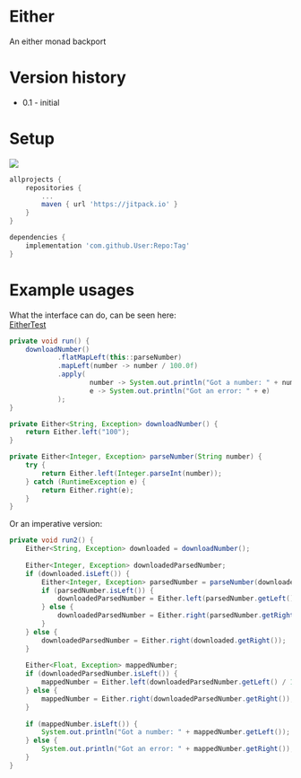 # Either
An either monad backport

# Version history
* 0.1 - initial

# Setup
[![](https://jitpack.io/v/ts14ic/Either.svg)](https://jitpack.io/#ts14ic/Either)

```gradle
allprojects {
	repositories {
		...
		maven { url 'https://jitpack.io' }
	}
}
```

```gradle
dependencies {
	implementation 'com.github.User:Repo:Tag'
}
```

# Example usages
What the interface can do, can be seen here:  
[EitherTest](https://github.com/ts14ic/Either/blob/master/src/test/java/md/ts14ic/either/EitherTest.java)

```java
private void run() {
    downloadNumber()
            .flatMapLeft(this::parseNumber)
            .mapLeft(number -> number / 100.0f)
            .apply(
                    number -> System.out.println("Got a number: " + number),
                    e -> System.out.println("Got an error: " + e)
            );
}

private Either<String, Exception> downloadNumber() {
    return Either.left("100");
}

private Either<Integer, Exception> parseNumber(String number) {
    try {
        return Either.left(Integer.parseInt(number));
    } catch (RuntimeException e) {
        return Either.right(e);
    }
}
```

Or an imperative version:  
```java
private void run2() {
    Either<String, Exception> downloaded = downloadNumber();
    
    Either<Integer, Exception> downloadedParsedNumber;
    if (downloaded.isLeft()) {
        Either<Integer, Exception> parsedNumber = parseNumber(downloaded.getLeft());
        if (parsedNumber.isLeft()) {
            downloadedParsedNumber = Either.left(parsedNumber.getLeft());
        } else {
            downloadedParsedNumber = Either.right(parsedNumber.getRight());
        }
    } else {
        downloadedParsedNumber = Either.right(downloaded.getRight());
    }
    
    Either<Float, Exception> mappedNumber;
    if (downloadedParsedNumber.isLeft()) {
        mappedNumber = Either.left(downloadedParsedNumber.getLeft() / 100.0f);
    } else {
        mappedNumber = Either.right(downloadedParsedNumber.getRight());
    }
    
    if (mappedNumber.isLeft()) {
        System.out.println("Got a number: " + mappedNumber.getLeft());
    } else {
        System.out.println("Got an error: " + mappedNumber.getRight());
    }
}
```

